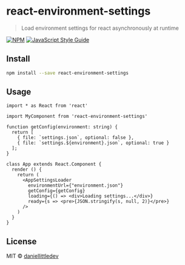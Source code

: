 # react-environment-settings

> Load environment settings for react asynchronously at runtime

[![NPM](https://img.shields.io/npm/v/react-environment-settings.svg)](https://www.npmjs.com/package/react-environment-settings) [![JavaScript Style Guide](https://img.shields.io/badge/code_style-standard-brightgreen.svg)](https://standardjs.com)

## Install

```bash
npm install --save react-environment-settings
```

## Usage

```tsx
import * as React from 'react'

import MyComponent from 'react-environment-settings'

function getConfig(environment: string) {
  return [
    { file: `settings.json`, optional: false },
    { file: `settings.${environment}.json`, optional: true }
  ];
}

class App extends React.Component {
  render () {
    return (
      <AppSettingsLoader
        environmentUrl={"environment.json"}
        getConfig={getConfig}
        loading={() => <div>Loading settings...</div>}
        ready={s => <pre>{JSON.stringify(s, null, 2)}</pre>}
      />
    )
  }
}
```

## License

MIT © [daniellittledev](https://github.com/daniellittledev)
